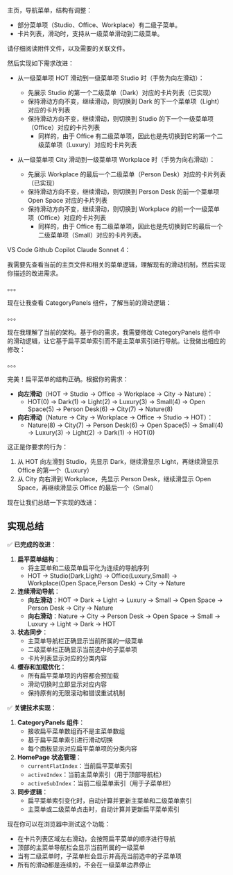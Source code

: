 主页，导航菜单，结构有调整：

- 部分菜单项（Studio、Office、Workplace）有二级子菜单。
- 卡片列表，滑动时，支持从一级菜单滑动到二级菜单。

请仔细阅读附件文件，以及需要的关联文件。

然后实现如下需求改进：

- 从一级菜单项 HOT 滑动到一级菜单项 Studio 时（手势为向左滑动）：
    - 先展示 Studio 的第一个二级菜单（Dark）对应的卡片列表（已实现）
    - 保持滑动方向不变，继续滑动，则切换到 Dark 的下一个菜单项（Light）对应的卡片列表
    - 保持滑动方向不变，继续滑动，则切换到 Studio 的下一个一级菜单项（Office）对应的卡片列表
        - 同样的，由于 Office 有二级菜单项，因此也是先切换到它的第一个二级菜单项（Luxury）对应的卡片列表

- 从一级菜单项 City 滑动到一级菜单项 Workplace 时（手势为向右滑动）：
    - 先展示 Workplace 的最后一个二级菜单（Person Desk）对应的卡片列表（已实现）
    - 保持滑动方向不变，继续滑动，则切换到 Person Desk 的前一个菜单项 Open Space 对应的卡片列表
    - 保持滑动方向不变，继续滑动，则切换到 Workplace 的前一个一级菜单项（Office）对应的卡片列表
        - 同样的，由于 Office 有二级菜单项，因此也是先切换到它的最后一个二级菜单项（Small）对应的卡片列表。

VS Code Github Copilot Claude Sonnet 4：

我需要先查看当前的主页文件和相关的菜单逻辑，理解现有的滑动机制，然后实现你描述的改进需求。

。。。

现在让我查看 CategoryPanels 组件，了解当前的滑动逻辑：

。。。

现在我理解了当前的架构。基于你的需求，我需要修改 CategoryPanels 组件中的滑动逻辑，让它基于扁平菜单索引而不是主菜单索引进行导航。让我做出相应的修改：

。。。

完美！扁平菜单的结构正确。根据你的需求：

- **向左滑动**（HOT → Studio → Office → Workplace → City → Nature）：
  - HOT(0) → Dark(1) → Light(2) → Luxury(3) → Small(4) → Open Space(5) → Person Desk(6) → City(7) → Nature(8)
- **向右滑动**（Nature → City → Workplace → Office → Studio → HOT）：
  - Nature(8) → City(7) → Person Desk(6) → Open Space(5) → Small(4) → Luxury(3) → Light(2) → Dark(1) → HOT(0)

这正是你要求的行为：

1. 从 HOT 向左滑到 Studio，先显示 Dark，继续滑显示 Light，再继续滑显示 Office 的第一个（Luxury）
2. 从 City 向右滑到 Workplace，先显示 Person Desk，继续滑显示 Open Space，再继续滑显示 Office 的最后一个（Small）

现在让我们总结一下实现的改进：

## 实现总结

✅ **已完成的改进**：

1. **扁平菜单结构**：
   - 将主菜单和二级菜单扁平化为连续的导航序列
   - HOT → Studio(Dark,Light) → Office(Luxury,Small) → Workplace(Open Space,Person Desk) → City → Nature
2. **连续滑动导航**：
   - **向左滑动**：HOT → Dark → Light → Luxury → Small → Open Space → Person Desk → City → Nature
   - **向右滑动**：Nature → City → Person Desk → Open Space → Small → Luxury → Light → Dark → HOT
3. **状态同步**：
   - 主菜单导航栏正确显示当前所属的一级菜单
   - 二级菜单栏正确显示当前选中的子菜单项
   - 卡片列表显示对应的分类内容
4. **缓存和加载优化**：
   - 所有扁平菜单项的内容都会预加载
   - 滑动切换时立即显示对应内容
   - 保持原有的无限滚动和错误重试机制

✅ **关键技术实现**：

1. **CategoryPanels 组件**：
   - 接收扁平菜单数组而不是主菜单数组
   - 基于扁平菜单索引进行滑动切换
   - 每个面板显示对应扁平菜单项的分类内容
2. **HomePage 状态管理**：
   - `currentFlatIndex`：当前扁平菜单索引
   - `activeIndex`：当前主菜单索引（用于顶部导航栏）
   - `activeSubIndex`：当前二级菜单索引（用于子菜单栏）
3. **同步逻辑**：
   - 扁平菜单索引变化时，自动计算并更新主菜单和二级菜单索引
   - 主菜单或二级菜单点击时，自动计算并更新扁平菜单索引

现在你可以在浏览器中测试这个功能：

- 在卡片列表区域左右滑动，会按照扁平菜单的顺序进行导航
- 顶部的主菜单导航栏会显示当前所属的一级菜单
- 当有二级菜单时，子菜单栏会显示并高亮当前选中的子菜单项
- 所有的滑动都是连续的，不会在一级菜单边界停止